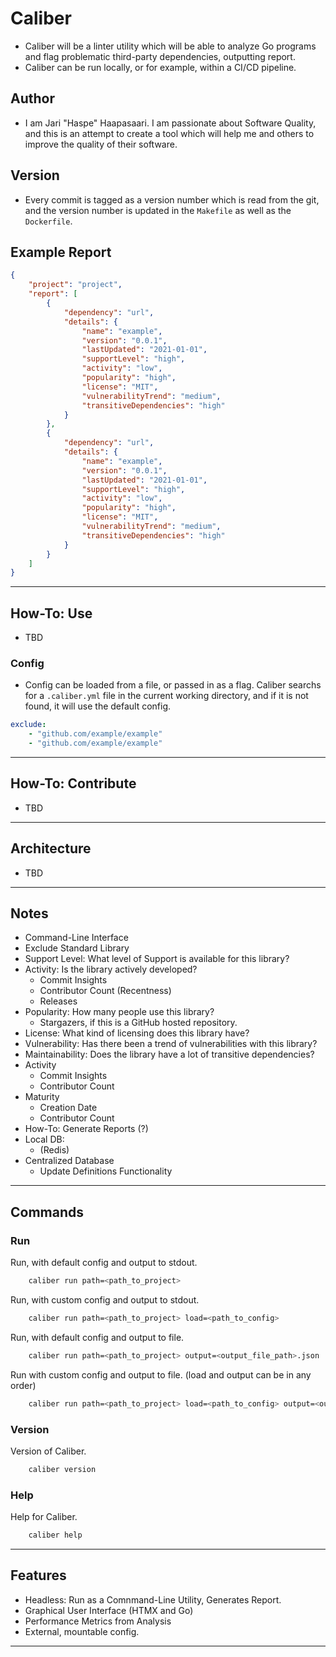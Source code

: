 # Caliber

- Caliber will be a linter utility which will be able to analyze Go programs and flag problematic third-party dependencies, outputting report. 
- Caliber can be run locally, or for example, within a CI/CD pipeline.

## Author

- I am Jari "Haspe" Haapasaari. I am passionate about Software Quality, and this is an attempt to create a tool which will help me and others to improve the quality of their software. 

## Version

- Every commit is tagged as a version number which is read from the git, and the version number is updated in the `Makefile` as well as the `Dockerfile`.

## Example Report

```json
{
    "project": "project",
    "report": [
        {
            "dependency": "url",
            "details": {
                "name": "example",
                "version": "0.0.1",
                "lastUpdated": "2021-01-01",
                "supportLevel": "high",
                "activity": "low",
                "popularity": "high",
                "license": "MIT",
                "vulnerabilityTrend": "medium",
                "transitiveDependencies": "high"
            }
        },
        {
            "dependency": "url",
            "details": {
                "name": "example",
                "version": "0.0.1",
                "lastUpdated": "2021-01-01",
                "supportLevel": "high",
                "activity": "low",
                "popularity": "high",
                "license": "MIT",
                "vulnerabilityTrend": "medium",
                "transitiveDependencies": "high"
            }
        }
    ]
}
```

---

## How-To: Use

- TBD

### Config

- Config can be loaded from a file, or passed in as a flag. Caliber searchs for a `.caliber.yml` file in the current working directory, and if it is not found, it will use the default config.

```yaml
exclude:
    - "github.com/example/example"
    - "github.com/example/example"
```

---

## How-To: Contribute

- TBD

---

## Architecture

- TBD

---

## Notes

- Command-Line Interface
- Exclude Standard Library
- Support Level: What level of Support is available for this library?
- Activity: Is the library actively developed?
    - Commit Insights
    - Contributor Count (Recentness)
    - Releases
- Popularity: How many people use this library?
    - Stargazers, if this is a GitHub hosted repository.
- License: What kind of licensing does this library have?
- Vulnerability: Has there been a trend of vulnerabilities with this library?
- Maintainability: Does the library have a lot of transitive dependencies?
- Activity
    - Commit Insights 
    - Contributor Count
- Maturity
    - Creation Date
    - Contributor Count
- How-To: Generate Reports (?)
- Local DB: 
    - (Redis)
- Centralized Database
    - Update Definitions Functionality

---

## Commands

### Run

Run, with default config and output to stdout.

```bash
    caliber run path=<path_to_project>
```

Run, with custom config and output to stdout.

```bash
    caliber run path=<path_to_project> load=<path_to_config>
```

Run, with default config and output to file.

```bash
    caliber run path=<path_to_project> output=<output_file_path>.json
```

Run with custom config and output to file. (load and output can be in any order)

```bash
    caliber run path=<path_to_project> load=<path_to_config> output=<output_file_path>.json
```

### Version 

Version of Caliber.

```bash
    caliber version
```

### Help

Help for Caliber.

```bash
    caliber help
```

---

## Features

- Headless: Run as a Comnmand-Line Utility, Generates Report.
- Graphical User Interface (HTMX and Go)
- Performance Metrics from Analysis
- External, mountable config.

---